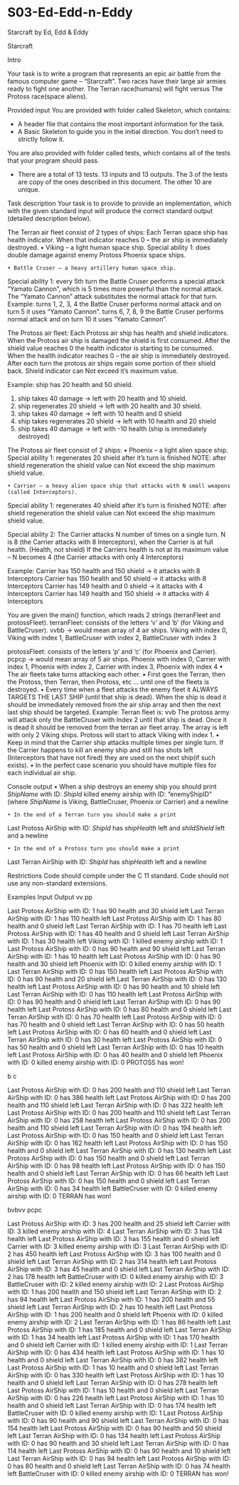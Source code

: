 # S03-Ed-Edd-n-Eddy
Starcraft by Ed, Edd &amp; Eddy


Starcraft

Intro

Your task is to write a program that represents an epic air battle from the famous computer game – “Starcraft”.
Two races have their large air armies ready to fight one another.
The Terran race(humans) will fight versus The Protoss race(space aliens).

Provided input
You are provided with folder called Skeleton, which contains:
- A header file that contains the most important information for the task.
- A Basic Skeleton to guide you in the initial direction. You don’t need to strictly follow it.

You are also provided with folder called tests, which contains all of the tests that your program should pass.
- There are a total of 13 tests. 13 inputs and 13 outputs. The 3 of the tests are copy of the ones described in this document. The other 10 are unique.

Task description
Your task is to provide to provide an implementation, which with the given standard input will produce the correct standard output (detailed description below).

The Terran air fleet consist of 2 types of ships:
Each Terran space ship has health indicator. When that indicator reaches 0 – the air ship is immediately destroyed.
    • Viking – a light human space ship.
Special ability 1: does double damage against enemy Protoss Phoenix space ships.

    • Battle Cruser – a heavy artillery human space ship. 
Special ability 1: every 5th turn the Battle Cruser performs a special attack “Yamato Cannon”,
which is 5 times more powerful than the normal attack. The “Yamato Cannon” attack substitutes the normal attack for that turn. Example: 
turns 1, 2, 3, 4 the Battle Cruser performs normal attack and on turn 5 it uses “Yamato Cannon”.
turns 6, 7, 8, 9 the Battle Cruser performs normal attack and on turn 10 it uses “Yamato Cannon”.

The Protoss air fleet:
Each Protoss air ship has health and shield indicators.
When the Protoss air ship is damaged the shield is first consumed. After the shield value reaches 0 the health indicator is starting to be consumed. 
When the health indicator reaches 0 – the air ship is immediately destroyed.
After each turn the protoss air ships regain some portion of their shield back. Shield indicator can Not exceed it’s maximum value.

Example: ship has 20 health and 50 shield. 
1) ship takes 40 damage -> left with 20 health and 10 shield.
2) ship regenerates 20 shield -> left with 20 health and 30 shield.
3) ship takes 40 damage -> left with 10 health and 0 shield
4) ship takes regenerates 20 shield -> left with 10 health and 20 shield
5) ship takes 40 damage -> left with -10 health (ship is immediately destroyed)


The Protoss air fleet consist of 2 ships:
    • Phoenix – a light alien space ship.
Special ability 1: regenerates 20 shield after it’s turn is finished
NOTE: after shield regeneration the shield value can Not exceed the ship maximum shield value.

    • Carrier – a heavy alien space ship that attacks with N small weapons (called Interceptors). 
Special ability 1: regenerates 40 shield after it’s turn is finished
NOTE: after shield regeneration the shield value can Not exceed the ship maximum shield value.

Special ability 2: The Carrier attacks N number of times on a single turn.
N is 8 (the Carrier attacks with 8 Interceptors), when the Carrier is at full health. (Health, not shield)
If the Carriers health is not at its maximum value – N becomes 4 (the Carrier attacks with only 4 Interceptors)

Example: 
Carrier has 150 health and 150 shield -> it attacks with 8 Interceptors
Carrier has 150 health and 50 shield -> it attacks with 8 Interceptors
Carrier has 149 health and 0 shield -> it attacks with 4 Interceptors
Carrier has 149 health and 150 shield -> it attacks with 4 Interceptors

You are given the main() function, which reads 2 strings (terranFleet and protossFleet).
terranFleet: consists of the letters ‘v’ and ‘b’ (for Viking and BattleCruser).
vvbb -> would mean array of 4 air ships.
Viking with index 0, Viking with index 1, BattleCruser with index 2, BattleCruser with index 3

protossFleet: consists of the letters ‘p’ and ‘c’ (for Phoenix and Carrier).
pcpcp -> would mean array of 5 air ships.
Phoenix with index 0, Carrier with index 1, Phoenix with index 2, Carrier with index 3, Phoenix with index 4
    • The air fleets take turns attacking each other.
    • First goes the Terran, then the Protoss, then Terran, then Protoss, etc … until one of the fleets is destroyed.
    • Every time when a fleet attacks the enemy fleet it ALWAYS TARGETS THE LAST SHIP (until that ship is dead). When the ship is dead it should be immediately removed from the air ship array and then the next last ship should be targeted.
Example: Terran fleet is: vvb
The protoss army will attack only the BattleCruser with Index 2 until that ship is dead. Once it is dead it should be removed from the terran air fleet array. The array is left with only 2 Viking ships.
Protoss will start to attack Viking with index 1.
    • Keep in mind that the Carrier ship attacks multiple times per single turn. If the Carrier happens to kill an enemy ship and still has shots left (Interceptors that have not fired) they are used on the next ship(if such exists).
    • In the perfect case scenario you should have multiple files for each individual air ship.

Console output
    • When a ship destroys an enemy ship you should print 
*ShipName* with ID: *ShipId* killed enemy airship with ID: “enemyShipID” (where *ShipName* is Viking, BattleCruser, Phoenix or Carrier)
and a newline

    • In the end of a Terran turn you should make a print
Last Protoss AirShip with ID: *ShipId* has *shipHealth* left and *shildShield* left
and a newline

    • In the end of a Protoss turn you should make a print
Last Terran AirShip with ID: *ShipId* has *shipHealth* left
and a newline

Restrictions
Code should compile under the C 11 standard.
Code should not use any non-standard extensions.

Examples
Input 
Output
vv
pp

Last Protoss AirShip with ID: 1 has 90 health and 30 shield left
Last Terran AirShip with ID: 1 has 110 health left
Last Protoss AirShip with ID: 1 has 80 health and 0 shield left
Last Terran AirShip with ID: 1 has 70 health left
Last Protoss AirShip with ID: 1 has 40 health and 0 shield left
Last Terran AirShip with ID: 1 has 30 health left
Viking with ID: 1 killed enemy airship with ID: 1
Last Protoss AirShip with ID: 0 has 90 health and 90 shield left
Last Terran AirShip with ID: 1 has 10 health left
Last Protoss AirShip with ID: 0 has 90 health and 30 shield left
Phoenix with ID: 0 killed enemy airship with ID: 1
Last Terran AirShip with ID: 0 has 150 health left
Last Protoss AirShip with ID: 0 has 90 health and 20 shield left
Last Terran AirShip with ID: 0 has 130 health left
Last Protoss AirShip with ID: 0 has 90 health and 10 shield left
Last Terran AirShip with ID: 0 has 110 health left
Last Protoss AirShip with ID: 0 has 90 health and 0 shield left
Last Terran AirShip with ID: 0 has 90 health left
Last Protoss AirShip with ID: 0 has 80 health and 0 shield left
Last Terran AirShip with ID: 0 has 70 health left
Last Protoss AirShip with ID: 0 has 70 health and 0 shield left
Last Terran AirShip with ID: 0 has 50 health left
Last Protoss AirShip with ID: 0 has 60 health and 0 shield left
Last Terran AirShip with ID: 0 has 30 health left
Last Protoss AirShip with ID: 0 has 50 health and 0 shield left
Last Terran AirShip with ID: 0 has 10 health left
Last Protoss AirShip with ID: 0 has 40 health and 0 shield left
Phoenix with ID: 0 killed enemy airship with ID: 0
PROTOSS has won!


b
c

Last Protoss AirShip with ID: 0 has 200 health and 110 shield left
Last Terran AirShip with ID: 0 has 386 health left
Last Protoss AirShip with ID: 0 has 200 health and 110 shield left
Last Terran AirShip with ID: 0 has 322 health left
Last Protoss AirShip with ID: 0 has 200 health and 110 shield left
Last Terran AirShip with ID: 0 has 258 health left
Last Protoss AirShip with ID: 0 has 200 health and 110 shield left
Last Terran AirShip with ID: 0 has 194 health left
Last Protoss AirShip with ID: 0 has 150 health and 0 shield left
Last Terran AirShip with ID: 0 has 162 health left
Last Protoss AirShip with ID: 0 has 150 health and 0 shield left
Last Terran AirShip with ID: 0 has 130 health left
Last Protoss AirShip with ID: 0 has 150 health and 0 shield left
Last Terran AirShip with ID: 0 has 98 health left
Last Protoss AirShip with ID: 0 has 150 health and 0 shield left
Last Terran AirShip with ID: 0 has 66 health left
Last Protoss AirShip with ID: 0 has 150 health and 0 shield left
Last Terran AirShip with ID: 0 has 34 health left
BattleCruser with ID: 0 killed enemy airship with ID: 0
TERRAN has won!

bvbvv
pcpc

Last Protoss AirShip with ID: 3 has 200 health and 25 shield left
Carrier with ID: 3 killed enemy airship with ID: 4
Last Terran AirShip with ID: 3 has 134 health left
Last Protoss AirShip with ID: 3 has 155 health and 0 shield left
Carrier with ID: 3 killed enemy airship with ID: 3
Last Terran AirShip with ID: 2 has 450 health left
Last Protoss AirShip with ID: 3 has 100 health and 0 shield left
Last Terran AirShip with ID: 2 has 314 health left
Last Protoss AirShip with ID: 3 has 45 health and 0 shield left
Last Terran AirShip with ID: 2 has 178 health left
BattleCruser with ID: 0 killed enemy airship with ID: 3
BattleCruser with ID: 2 killed enemy airship with ID: 2
Last Protoss AirShip with ID: 1 has 200 health and 150 shield left
Last Terran AirShip with ID: 2 has 94 health left
Last Protoss AirShip with ID: 1 has 200 health and 55 shield left
Last Terran AirShip with ID: 2 has 10 health left
Last Protoss AirShip with ID: 1 has 200 health and 0 shield left
Phoenix with ID: 0 killed enemy airship with ID: 2
Last Terran AirShip with ID: 1 has 86 health left
Last Protoss AirShip with ID: 1 has 185 health and 0 shield left
Last Terran AirShip with ID: 1 has 34 health left
Last Protoss AirShip with ID: 1 has 170 health and 0 shield left
Carrier with ID: 1 killed enemy airship with ID: 1
Last Terran AirShip with ID: 0 has 434 health left
Last Protoss AirShip with ID: 1 has 10 health and 0 shield left
Last Terran AirShip with ID: 0 has 382 health left
Last Protoss AirShip with ID: 1 has 10 health and 0 shield left
Last Terran AirShip with ID: 0 has 330 health left
Last Protoss AirShip with ID: 1 has 10 health and 0 shield left
Last Terran AirShip with ID: 0 has 278 health left
Last Protoss AirShip with ID: 1 has 10 health and 0 shield left
Last Terran AirShip with ID: 0 has 226 health left
Last Protoss AirShip with ID: 1 has 10 health and 0 shield left
Last Terran AirShip with ID: 0 has 174 health left
BattleCruser with ID: 0 killed enemy airship with ID: 1
Last Protoss AirShip with ID: 0 has 90 health and 90 shield left
Last Terran AirShip with ID: 0 has 154 health left
Last Protoss AirShip with ID: 0 has 90 health and 50 shield left
Last Terran AirShip with ID: 0 has 134 health left
Last Protoss AirShip with ID: 0 has 90 health and 30 shield left
Last Terran AirShip with ID: 0 has 114 health left
Last Protoss AirShip with ID: 0 has 90 health and 10 shield left
Last Terran AirShip with ID: 0 has 94 health left
Last Protoss AirShip with ID: 0 has 80 health and 0 shield left
Last Terran AirShip with ID: 0 has 74 health left
BattleCruser with ID: 0 killed enemy airship with ID: 0
TERRAN has won!



